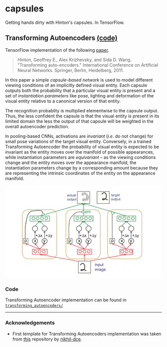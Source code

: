 # capsules

Getting hands dirty with Hinton's capsules. In TensorFlow. 

## Transforming Autoencoders   [(code)](https://github.com/ndrplz/capsules/tree/master/transforming_autoencoders)

TensorFlow implementation of the following [paper](http://www.cs.toronto.edu/~fritz/absps/transauto6.pdf).

> Hinton, Geoffrey E., Alex Krizhevsky, and Sida D. Wang. "Transforming auto-encoders." International Conference on Artificial Neural Networks. Springer, Berlin, Heidelberg, 2011.

In this paper a simple *capsule-based network* is used to model different viewing conditions of an implicitly defined visual entity. Each capsule outputs both the probability that a particular visual entity is present and a set of *instantiation parameters* like pose, lighting and deformation of the visual entity relative to a canonical version of that entity. 

The recognition probablity is multiplied elementwise to the capsule output. Thus, the less confident the capsule is that the visual entity is present in its limited domain the less the output of that capsule will be weighted in the overall autoencoder prediction.

In pooling-based CNNs, activations are *invariant* (*i.e.* do not change) for small pose variations of the target visual entity. Conversely, in a trained Transforming Autoencoder the probability of visual entity is expected to be invariant as the entity moves over the manifold of possible appearances, while instantiation parameters are *equivariant* – as the viewing conditions change and the entity moves over the appearance manifold, the instantiation parameters change by a corresponding amount because they are representing the intrinsic coordinates of the entity on the appearance manifold.

<p align="center"><img src="transforming_autoencoders/docs/img/architecture.png" width="800"></p>

### Code

Transforming Autoencoder implementation can be found in [`transforming_autoencoders/`](https://github.com/ndrplz/capsules/tree/master/transforming_autoencoders)

---

### Acknowledgements

* First template for Transforming Autoencoders implementation was taken from [this](https://github.com/nikhil-dce/Transforming-Autoencoder-TF) repository by [nikhil-dce](https://github.com/nikhil-dce).
